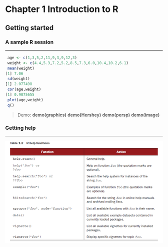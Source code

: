 # Chapter 1 Introduction to R

## Getting started 
### A sample R session
---
```R
 age <- c(1,3,5,2,11,9,3,9,12,3)
 weight <- c(4.4,5.3,7.2,5.2,8.5,7.3,6.0,10.4,10.2,6.1)
 mean(weight)
[1] 7.06
 sd(weight)
[1] 2.077498
 cor(age,weight)
[1] 0.9075655
 plot(age,weight)
 q()
```
 
> Demo: **demo(graphics)** **demo(Hershey)**  **demo(persp)**  **demo(image)**

### Getting help
---
![](https://github.com/raymondwuhr24/R-in-action/blob/master/Printscreen/table1.2.PNG)
























